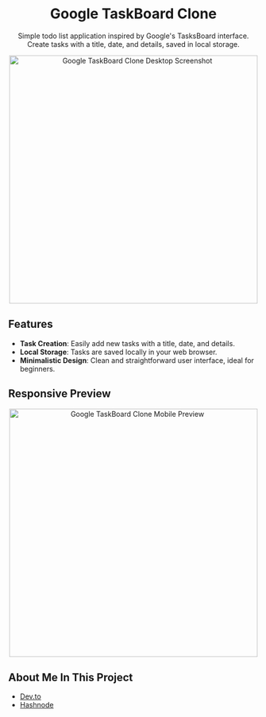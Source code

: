 <!-- Header Section -->
<h1 align="center">Google TaskBoard Clone</h1>
<p align="center">
  Simple todo list application inspired by Google's TasksBoard interface.<br>
  Create tasks with a title, date, and details, saved in local storage.
</p>

<!-- Desktop Screenshot -->
<p align="center">
  <img src="https://raw.githubusercontent.com/rahulpaul127/Google-TasksBoard-Clone/main/SS/Desktop.png" alt="Google TaskBoard Clone Desktop Screenshot" height="500">
</p>

<!-- Features Section -->
## Features
- **Task Creation**: Easily add new tasks with a title, date, and details.
- **Local Storage**: Tasks are saved locally in your web browser.
- **Minimalistic Design**: Clean and straightforward user interface, ideal for beginners.

<!-- Responsive Preview Section -->
## Responsive Preview
<p align="center">
  <img src="https://raw.githubusercontent.com/rahulpaul127/Google-TasksBoard-Clone/main/SS/Mobile.jpg" alt="Google TaskBoard Clone Mobile Preview" height="500">
</p>

## About Me In This Project

- [Dev.to](https://dev.to/rahulpaul12/story-of-a-beginner-25je)
- [Hashnode](https://rahulpaul12.hashnode.dev/story-of-a-beginner)



